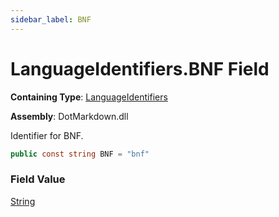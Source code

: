 ```yaml
---
sidebar_label: BNF
---
```


# LanguageIdentifiers\.BNF Field

**Containing Type**: [LanguageIdentifiers](../index.md)

**Assembly**: DotMarkdown\.dll

  
Identifier for BNF\.

```csharp
public const string BNF = "bnf"
```

### Field Value

[String](https://docs.microsoft.com/en-us/dotnet/api/system.string)

